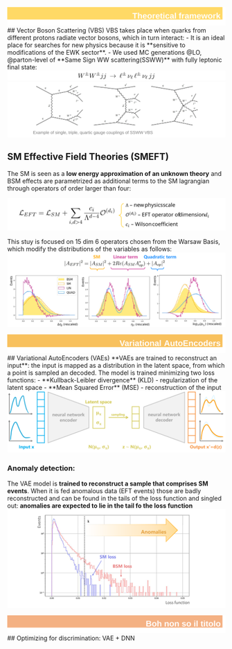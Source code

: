 <img src="./docs/assets/images/theoretical_framework.svg" alt="ch1"> 
## Vector Boson Scattering (VBS)
VBS takes place when quarks from different protons radiate vector bosons, which in turn interact:
- It is an ideal place for searches for new physics because it is **sensitive to modifications of the EWK sector**.
- We used MC generations @LO, @parton-level of **Same Sign WW scattering(SSWW)** with fully leptonic final state:

<img src="./docs/assets/images/ssww.png" alt="ssww">
<img src="./docs/assets/images/feynman.svg" alt="feynman">

## SM Effective Field Theories (SMEFT)
The SM is seen as a **low energy approximation of an unknown theory** and BSM effects are parametrized as additional terms to the SM lagrangian through operators of order larger than four:

<img src="./docs/assets/images/LEFT.svg" alt="LEFT">

This stuy is focused on 15 dim 6 operators chosen from the Warsaw Basis, which modify the distributions of the variables as follows:
<img src="./docs/assets/images/EFTcontrib.png" alt="EFTcontrib">


<img src="./docs/assets/images/chapter_vaes.svg" alt="ch2">
## Variational AutoEncoders (VAEs)
**VAEs are trained to reconstruct an input**: the input is mapped as a distribution in the latent space, from which a point is sampled an decoded.  
The model is trained minimizing two loss functions:
- **Kullback-Leibler divergence** (KLD) - regularization of the latent space
- **Mean Squared Error** (MSE) - reconstruction of the input

<img src="./docs/assets/images/vae_mechanism.png" alt="vae_mechanism">

### Anomaly detection:
The VAE model is **trained to reconstruct a sample that comprises SM events**. When it is fed anomalous data (EFT events) those are badly reconstructed and can be found in the tails of the loss function and singled out: **anomalies are expected to lie in the tail fo the loss function**
<img src="./docs/assets/images/lossAD.png" alt="lossAD">

<img src="./docs/assets/images/chapter_boh.svg" alt="ch3">
## Optimizing for discrimination: VAE + DNN



